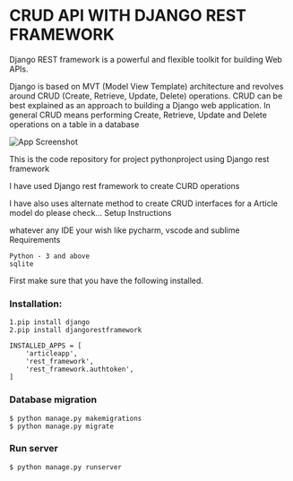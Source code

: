 
# CRUD API WITH DJANGO REST FRAMEWORK

Django REST framework is a powerful and flexible toolkit for building Web APIs.

Django is based on MVT (Model View Template) architecture and revolves around CRUD (Create, Retrieve, Update, Delete) operations. CRUD can be best explained as an approach to building a Django web application. In general CRUD means performing Create, Retrieve, Update and Delete operations on a table in a database


![App Screenshot](file:///home/merin/Downloads/Screenshot%20from%202021-12-11%2011-05-57.png)




This is the code repository for project pythonproject using Django rest framework

I have used Django rest framework to create CURD operations

I have also uses alternate method to create CRUD interfaces for a Article model do please check...
Setup Instructions

whatever any IDE your wish like pycharm, vscode and sublime
Requirements

    Python - 3 and above
    sqlite

First make sure that you have the following installed.


### Installation:

    1.pip install django
    2.pip install djangorestframework 

    INSTALLED_APPS = [
        'articleapp',
        'rest_framework',
        'rest_framework.authtoken',
    ]

### Database migration

    $ python manage.py makemigrations
    $ python manage.py migrate

### Run server

    $ python manage.py runserver
    



    